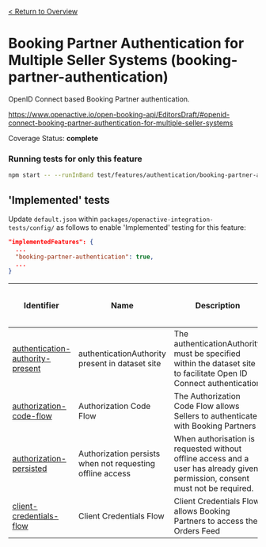 [< Return to Overview](../../README.md)
# Booking Partner Authentication for Multiple Seller Systems (booking-partner-authentication)

OpenID Connect based Booking Partner authentication.


https://www.openactive.io/open-booking-api/EditorsDraft/#openid-connect-booking-partner-authentication-for-multiple-seller-systems

Coverage Status: **complete**



### Running tests for only this feature

```bash
npm start -- --runInBand test/features/authentication/booking-partner-authentication/
```



## 'Implemented' tests

Update `default.json` within `packages/openactive-integration-tests/config/` as follows to enable 'Implemented' testing for this feature:

```json
"implementedFeatures": {
  ...
  "booking-partner-authentication": true,
  ...
}
```

| Identifier | Name | Description | Prerequisites per Opportunity Type |
|------------|------|-------------|---------------|
| [authentication-authority-present](./implemented/authentication-authority-present-test.js) | authenticationAuthority present in dataset site | The authenticationAuthority must be specified within the dataset site to facilitate Open ID Connect authentication |  |
| [authorization-code-flow](./implemented/authorization-code-flow-test.js) | Authorization Code Flow | The Authorization Code Flow allows Sellers to authenticate with Booking Partners |  |
| [authorization-persisted](./implemented/authorization-persisted-test.js) | Authorization persists when not requesting offline access | When authorisation is requested without offline access and a user has already given permission, consent must not be required. |  |
| [client-credentials-flow](./implemented/client-credentials-flow-test.js) | Client Credentials Flow | Client Credentials Flow allows Booking Partners to access the Orders Feed |  |


